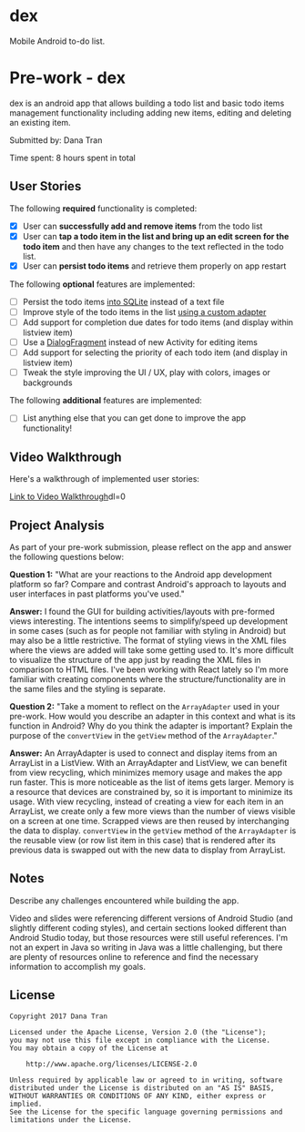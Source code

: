 # dex
Mobile Android to-do list.

# Pre-work - dex

dex is an android app that allows building a todo list and basic todo items management functionality including adding new items, editing and deleting an existing item.

Submitted by: Dana Tran

Time spent: 8 hours spent in total

## User Stories

The following **required** functionality is completed:

* [x] User can **successfully add and remove items** from the todo list
* [x] User can **tap a todo item in the list and bring up an edit screen for the todo item** and then have any changes to the text reflected in the todo list.
* [x] User can **persist todo items** and retrieve them properly on app restart

The following **optional** features are implemented:

* [ ] Persist the todo items [into SQLite](http://guides.codepath.com/android/Persisting-Data-to-the-Device#sqlite) instead of a text file
* [ ] Improve style of the todo items in the list [using a custom adapter](http://guides.codepath.com/android/Using-an-ArrayAdapter-with-ListView)
* [ ] Add support for completion due dates for todo items (and display within listview item)
* [ ] Use a [DialogFragment](http://guides.codepath.com/android/Using-DialogFragment) instead of new Activity for editing items
* [ ] Add support for selecting the priority of each todo item (and display in listview item)
* [ ] Tweak the style improving the UI / UX, play with colors, images or backgrounds

The following **additional** features are implemented:

* [ ] List anything else that you can get done to improve the app functionality!

## Video Walkthrough

Here's a walkthrough of implemented user stories:

[Link to Video Walkthrough](https://www.dropbox.com/s/w31d5xp6t26x7qk/dex_v1.mp4?)dl=0

## Project Analysis

As part of your pre-work submission, please reflect on the app and answer the following questions below:

**Question 1:** "What are your reactions to the Android app development platform so far? Compare and contrast Android's approach to layouts and user interfaces in past platforms you've used."

**Answer:** I found the GUI for building activities/layouts with pre-formed views interesting. The intentions seems to simplify/speed up development in some cases (such as for people not familiar with styling in Android) but may also be a little restrictive. The format of styling views in the XML files where the views are added will take some getting used to. It's more difficult to visualize the structure of the app just by reading the XML files in comparison to HTML files. I've been working with React lately so I'm more familiar with creating components where the structure/functionality are in the same files and the styling is separate.

**Question 2:** "Take a moment to reflect on the `ArrayAdapter` used in your pre-work. How would you describe an adapter in this context and what is its function in Android? Why do you think the adapter is important? Explain the purpose of the `convertView` in the `getView` method of the `ArrayAdapter`."

**Answer:** An ArrayAdapter is used to connect and display items from an ArrayList in a ListView. With an ArrayAdapter and ListView, we can benefit from view recycling, which minimizes memory usage and makes the app run faster. This is more noticeable as the list of items gets larger. Memory is a resource that devices are constrained by, so it is important to minimize its usage. With view recycling, instead of creating a view for each item in an ArrayList, we create only a few more views than the number of views visible on a screen at one time. Scrapped views are then reused by interchanging the data to display. `convertView` in the `getView` method of the `ArrayAdapter` is the reusable view (or row list item in this case) that is rendered after its previous data is swapped out with the new data to display from ArrayList.

## Notes

Describe any challenges encountered while building the app.

Video and slides were referencing different versions of Android Studio (and slightly different coding styles), and certain sections looked different than Android Studio today, but those resources were still useful references. I'm not an expert in Java so writing in Java was a little challenging, but there are plenty of resources online to reference and find the necessary information to accomplish my goals.

## License

    Copyright 2017 Dana Tran

    Licensed under the Apache License, Version 2.0 (the "License");
    you may not use this file except in compliance with the License.
    You may obtain a copy of the License at

        http://www.apache.org/licenses/LICENSE-2.0

    Unless required by applicable law or agreed to in writing, software
    distributed under the License is distributed on an "AS IS" BASIS,
    WITHOUT WARRANTIES OR CONDITIONS OF ANY KIND, either express or implied.
    See the License for the specific language governing permissions and
    limitations under the License.